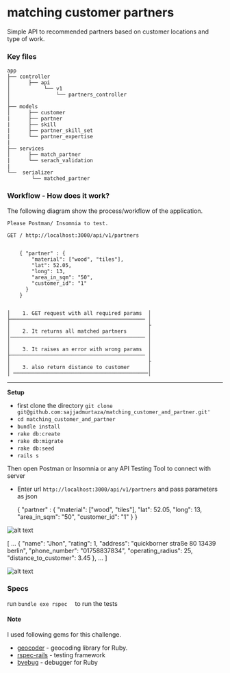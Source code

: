 # matching customer partners

Simple API to recommended partners based on customer locations and type of work.

### Key files

    
    app
    ├── controller
    │      ├── api                             
    │           └── v1                        
    │               └── partners_controller  
    │
    ├── models                    
    │      ├── customer
    |      ├── partner
    |      ├── skill
    |      ├── partner_skill_set
    |      └── partner_expertise
    |
    ├── services
    │      ├── match_partner 
    |      └── serach_validation 
    |
    └──  serializer
            └── matched_partner
    

### Workflow - How does it work?

The following diagram show the process/workflow of the application.


    Please Postman/ Insomnia to test.

    GET / http://localhost:3000/api/v1/partners

    
        { "partner" : {
            "material": ["wood", "tiles"],
            "lat": 52.05,
            "long": 13,
            "area_in_sqm": "50",
            "customer_id": "1"
          }
        }
    
 
    │    1. GET request with all required params  │ 
    ├──────────────────────────────────────────── │     
    │                                             ├                        
    │    2. It returns all matched partners       │               
    │──────────────────────────────────────────── │
    │                                             │
    │    3. It raises an error with wrong params  │
    ├──────────────────────────────────────────── │ 
    │                                             ├       
    │    3. also return distance to customer      │ 
    │ ────────────────────────────────────────────│

***
**Setup**

* first clone the directory 
                      ```
                      git clone git@github.com:sajjadmurtaza/matching_customer_and_partner.git'
                      ```
 *  ```cd matching_customer_and_partner```
 *  ```bundle install ```
 *  ```rake db:create```
 *  ```rake db:migrate```
 *  ```rake db:seed```
 *  ```rails s ```
 
 Then open Postman or Insomnia or any API Testing Tool to connect with server
 
 * Enter url ```http://localhost:3000/api/v1/partners``` and pass parameters as json

    { "partner" : {
        "material": ["wood", "tiles"],
        "lat": 52.05,
        "long": 13,
        "area_in_sqm": "50",
        "customer_id": "1"
      }
    }

![alt text](https://raw.githubusercontent.com/sajjadmurtaza49/SchedulyBridge/master/app/assets/images/mp1.png "MP1 Screenshot")

  [
    ...
    {
      "name": "Jhon",
      "rating": 1,
      "address": "quickborner straße 80 13439 berlin",
      "phone_number": "01758837834",
      "operating_radius": 25,
      "distance_to_customer": 3.45
    },
    ...
  ]

![alt text](https://raw.githubusercontent.com/sajjadmurtaza49/SchedulyBridge/master/app/assets/images/mp2.png "MP Screenshot")


### Specs

run ``` bundle exe rspec   ``` to run the tests

#### Note
I used following gems for this challenge.

* [geocoder](http://www.rubygeocoder.com/) - geocoding library for Ruby.
* [rspec-rails](https://github.com/rspec/rspec-rails) - testing framework
* [byebug](https://github.com/deivid-rodriguez/byebug) -  debugger for Ruby